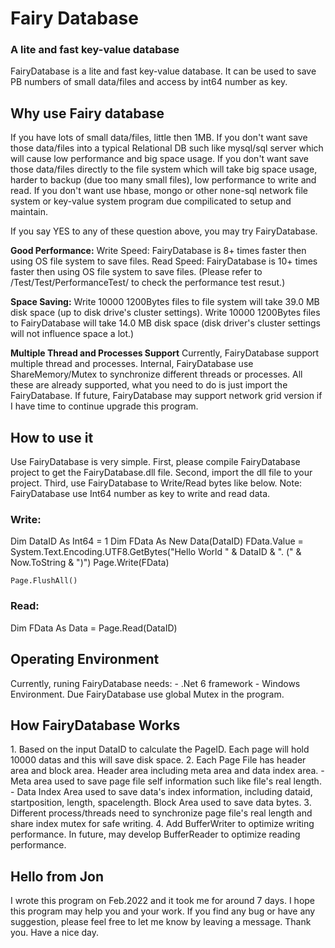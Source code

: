 ﻿<h1>Fairy Database</h1>
<h3>A lite and fast key-value database</h3>
FairyDatabase is a lite and fast key-value database. It can be used to save PB numbers of small data/files and access by int64 number as key.

<h2>Why use Fairy database</h2>
If you have lots of small data/files, little then 1MB.
If you don't want save those data/files into a typical Relational DB such like mysql/sql server which will cause low performance and big space usage.
If you don't want save those data/files directly to the file system which will take big space usage, harder to backup (due too many small files), low performance to write and read.
If you don't want use hbase, mongo or other none-sql network file system or key-value system program due compilicated to setup and maintain.

If you say YES to any of these question above, you may try FairyDatabase.

<b>Good Performance:</b>
Write Speed: FairyDatabase is 8+ times faster then using OS file system to save files.
Read Speed: FairyDatabase is 10+ times faster then using OS file system to save files.
(Please refer to /Test/Test/PerformanceTest/ to check the performance test resut.)

<b>Space Saving:</b> 
Write 10000 1200Bytes files to file system will take 39.0 MB disk space (up to disk drive's cluster settings).
Write 10000 1200Bytes files to FairyDatabase will take 14.0 MB disk space (disk driver's cluster settings will not influence space a lot.)

<b>Multiple Thread and Processes Support</b> 
Currently, FairyDatabase support multiple thread and processes. Internal, FairyDatabase use ShareMemory/Mutex to synchronize different threads or processes. All these are already supported, what you need to do is just import the FairyDatabase.
If future, FairyDatabase may support network grid version if I have time to continue upgrade this program.

<h2>How to use it</h2>
Use FairyDatabase is very simple. 
First, please compile FairyDatabase project to get the FairyDatabase.dll file.
Second, import the dll file to your project.
Third, use FairyDatabase to Write/Read bytes like below.
Note: FairyDatabase use Int64 number as key to write and read data.

<h3>Write:</h3>
    Dim DataID As Int64 = 1
    Dim FData As New Data(DataID)
    FData.Value = System.Text.Encoding.UTF8.GetBytes("Hello World " & DataID & ". (" & Now.ToString & ")")
    Page.Write(FData)

    Page.FlushAll()

<h3>Read:</h3>
    Dim FData As Data = Page.Read(DataID)

<h2>Operating Environment</h2>
Currently, runing FairyDatabase needs:
 - .Net 6 framework
 - Windows Environment. Due FairyDatabase use global Mutex in the program.

 <h2>How FairyDatabase Works</h2>
 1. Based on the input DataID to calculate the PageID. Each page will hold 10000 datas and this will save disk space.
 2. Each Page File has header area and block area. 
 Header area including meta area and data index area. 
 - Meta area used to save page file self information such like file's real length. 
 - Data Index Area used to save data's index information, including dataid, startposition, length, spacelength.
 Block Area used to save data bytes.
 3. Different process/threads need to synchronize page file's real length and share index mutex for safe writing.
 4. Add BufferWriter to optimize writing performance. In future, may develop BufferReader to optimize reading performance.
  
<h2>Hello from Jon</h2>
I wrote this program on Feb.2022 and it took me for around 7 days. I hope this program may help you and your work.
If you find any bug or have any suggestion, please feel free to let me know by leaving a message.
Thank you. Have a nice day.